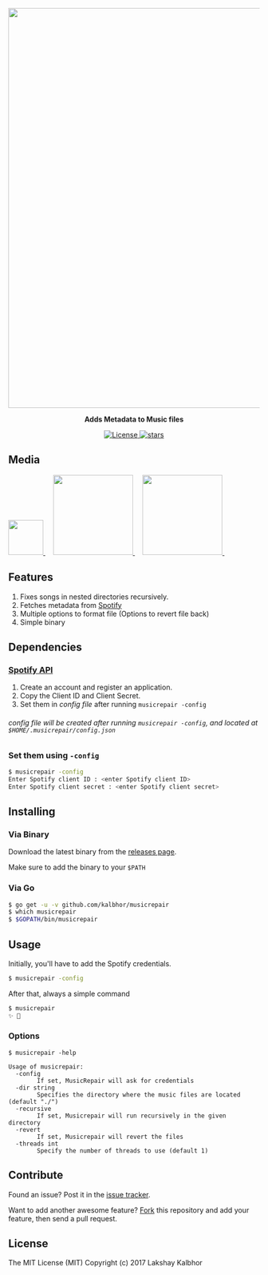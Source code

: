 
<p align="center">
    <img src="https://s28.postimg.org/wibuzmq8d/Music_Repair_GIF.gif" width="800">    
</p>
<p align="center">
  <b>Adds Metadata to Music files</b>
</p>

<p align="center">
    <a href="https://github.com/kalbhor/musicrepair/LICENSE">
		<img alt="License"  src="https://img.shields.io/github/license/mashape/apistatus.svg?style=flat-square"/>
	</a>        
	<a href="https://github.com/kalbhor/musicrepair">
		<img alt="stars" src="https://img.shields.io/github/stars/kalbhor/musicrepair.svg?style=social&label=Star"/>
	</a>            
</p>


## Media
<p align="left">
    <a href="https://mavielinux.com/2016/12/11/musicrepair-pour-corriger-les-titresajouter-les-metadonnees-et-les-pochettes-de-vos-musiques/">
		<img width="70px" src="http://i.imgur.com/TklsaII.png"/>
	</a>
	&nbsp;&nbsp;&nbsp;
    <a href="http://blog.desdelinux.net/reparar-archivos-de-musica/">
		<img width="160px" src="http://i.imgur.com/eV1WxYZ.png"/>
	</a>
	&nbsp;&nbsp;&nbsp;
    <a href="https://www.reddit.com/r/learnpython/comments/5gzvcb/i_made_a_script_that_would_fix_your_music_files/">
		<img width="160px" src="http://i.imgur.com/Jk8PgIb.png"/>
	</a>
	&nbsp;&nbsp;&nbsp;
</p>

## Features

1. Fixes songs in nested directories recursively.
2. Fetches metadata from [Spotify](https://www.spotify.com)
3. Multiple options to format file (Options to revert file back)
4. Simple binary

## Dependencies  

### [Spotify API](https://developer.spotify.com/my-applications)

1. Create an account and register an application.
2. Copy the Client ID and Client Secret.
3. Set them in *config file* after running ```musicrepair -config```

###### *config file* will be created after running `musicrepair -config`, and located at `$HOME/.musicrepair/config.json`

### Set them using ```-config```
```sh 
$ musicrepair -config                                               
Enter Spotify client ID : <enter Spotify client ID>  
Enter Spotify client secret : <enter Spotify client secret>                                     
```

## Installing

### Via Binary

Download the latest binary from the [releases page](https://github.com/kalbhor/MusicRepair/releases).

Make sure to add the binary to your `$PATH`

### Via Go
```sh
$ go get -u -v github.com/kalbhor/musicrepair
$ which musicrepair
$ $GOPATH/bin/musicrepair
```

## Usage

Initially, you'll have to add the Spotify credentials. 
```sh
$ musicrepair -config
```

After that, always a simple command
```sh
$ musicrepair
✨ 🍰
```


### Options
```
$ musicrepair -help

Usage of musicrepair:
  -config
    	If set, MusicRepair will ask for credentials
  -dir string
    	Specifies the directory where the music files are located (default "./")
  -recursive
    	If set, Musicrepair will run recursively in the given directory
  -revert
    	If set, Musicrepair will revert the files
  -threads int
    	Specify the number of threads to use (default 1)
```

## Contribute

Found an issue? Post it in the [issue tracker](https://github.com/kalbhor/MusicRepair/issues).

Want to add another awesome feature? [Fork](https://github.com/kalbhor/MusicRepair/fork) this repository and add your feature, then send a pull request.

## License
The MIT License (MIT)
Copyright (c) 2017 Lakshay Kalbhor
